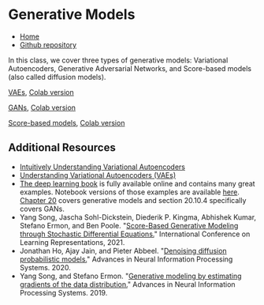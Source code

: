 # Generative Models

* [Home](https://supaerodatascience.github.io/deep-learning/)
* [Github repository](https://github.com/SupaeroDataScience/deep-learning/)

In this class, we cover three types of generative models: Variational Autoencoders, Generative Adversarial Networks, and Score-based models (also called diffusion models).

[VAEs](https://github.com/SupaeroDataScience/deep-learning/blob/main/GAN/Variational_Autoencoders.ipynb), [Colab version](https://colab.research.google.com/github/SupaeroDataScience/deep-learning/blob/main/GAN/Variational_Autoencoders.ipynb)

[GANs](https://github.com/SupaeroDataScience/deep-learning/blob/main/GAN/Generative_Adversarial_Networks.ipynb), [Colab version](https://colab.research.google.com/github/SupaeroDataScience/deep-learning/blob/main/GAN/Generative_Adversarial_Networks.ipynb)

[Score-based models](https://github.com/SupaeroDataScience/deep-learning/blob/main/GAN/Score_Based_Generative_Modeling.ipynb), [Colab version](https://colab.research.google.com/github/SupaeroDataScience/deep-learning/blob/main/GAN/Score_Based_Generative_Modeling.ipynb)

## Additional Resources

* [Intuitively Understanding Variational Autoencoders](https://towardsdatascience.com/intuitively-understanding-variational-autoencoders-1bfe67eb5daf)
* [Understanding Variational Autoencoders (VAEs)](https://towardsdatascience.com/understanding-variational-autoencoders-vaes-f70510919f73)
* [The deep learning book](https://www.deeplearningbook.org/) is fully available
online and contains many great examples. Notebook versions of those examples are
available [here](https://github.com/hadrienj/deepLearningBook-Notes). [Chapter
20](https://www.deeplearningbook.org/contents/generative_models.html) covers
generative models and section 20.10.4 specifically covers GANs.
* Yang Song, Jascha Sohl-Dickstein, Diederik P. Kingma, Abhishek Kumar, Stefano Ermon, and Ben Poole. "[Score-Based Generative Modeling through Stochastic Differential Equations.](https://arxiv.org/pdf/2011.13456.pdf)" International Conference on Learning Representations, 2021.
* Jonathan Ho, Ajay Jain, and Pieter Abbeel. "[Denoising diffusion probabilistic models.](https://arxiv.org/pdf/2006.11239.pdf)" Advances in Neural Information Processing Systems. 2020.
* Yang Song, and Stefano Ermon. "[Generative modeling by estimating gradients of the data distribution.](https://arxiv.org/pdf/1907.05600.pdf)" Advances in Neural Information Processing Systems. 2019.

